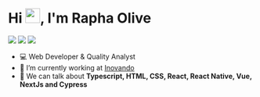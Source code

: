 

<h1 align="left">Hi <img src="https://raw.githubusercontent.com/kaueMarques/kaueMarques/master/hi.gif" height="30px">, I'm Rapha Olive</h1>

<p align="start">
<a href="https://www.instagram.com/euraphaolive/" target="_blank"><img src="https://img.shields.io/badge/-Instagram-%23E4405F?style=for-the-badge&logo=instagram&logoColor=white" target="_blank"></a>
<a href = "mailto:7raphaolive@gmail.com"><img src="https://img.shields.io/badge/Gmail-D14836?style=for-the-badge&logo=gmail&logoColor=white" target="_blank"></a>
<a href="https://www.linkedin.com/in/raphael-oliveira-santos-18967b225/" target="_blank"><img src="https://img.shields.io/badge/-LinkedIn-%230077B5?style=for-the-badge&logo=linkedin&logoColor=white" target="_blank"></a>
</p>

- 💻 Web Developer & Quality Analyst 
- 🔭 I’m currently working at [Inovando](https://github.com/inovando)
- 💬 We can talk about **Typescript, HTML, CSS, React, React Native, Vue, NextJs and Cypress**
<br />
<!--
**raphaolive/raphaolive** is a ✨ _special_ ✨ repository because its `README.md` (this file) appears on your GitHub profile.

Here are some ideas to get you started:

- 🔭 I’m currently working on ...
- 🌱 I’m currently learning ...
- 👯 I’m looking to collaborate on ...
- 🤔 I’m looking for help with ...
- 💬 Ask me about ...
- 📫 How to reach me: ...
- 😄 Pronouns: ...
- ⚡ Fun fact: ...
-->

